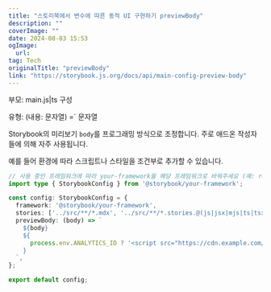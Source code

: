```yaml
---
title: "스토리북에서 변수에 따른 동적 UI 구현하기 previewBody"
description: ""
coverImage: ""
date: 2024-08-03 15:53
ogImage: 
  url: 
tag: Tech
originalTitle: "previewBody"
link: "https://storybook.js.org/docs/api/main-config-preview-body"
---
```





부모: main.js|ts 구성

유형: (내용: 문자열) =` 문자열

Storybook의 미리보기 `body`를 프로그래밍 방식으로 조정합니다. 주로 애드온 작성자들에 의해 자주 사용됩니다.

예를 들어 환경에 따라 스크립트나 스타일을 조건부로 추가할 수 있습니다.



```typescript
// 사용 중인 프레임워크에 따라 your-framework을 해당 프레임워크로 바꿔주세요 (예: react-webpack5, vue3-vite)
import type { StorybookConfig } from '@storybook/your-framework';

const config: StorybookConfig = {
  framework: '@storybook/your-framework',
  stories: ['../src/**/*.mdx', '../src/**/*.stories.@(js|jsx|mjs|ts|tsx)'],
  previewBody: (body) => `
    ${body}
    ${
      process.env.ANALYTICS_ID ? '<script src="https://cdn.example.com/analytics.js"></script>' : ''
    }
  `,
};

export default config;
```